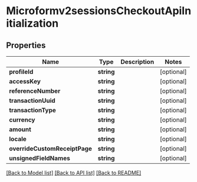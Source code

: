 # Microformv2sessionsCheckoutApiInitialization

## Properties
Name | Type | Description | Notes
------------ | ------------- | ------------- | -------------
**profileId** | **string** |  | [optional] 
**accessKey** | **string** |  | [optional] 
**referenceNumber** | **string** |  | [optional] 
**transactionUuid** | **string** |  | [optional] 
**transactionType** | **string** |  | [optional] 
**currency** | **string** |  | [optional] 
**amount** | **string** |  | [optional] 
**locale** | **string** |  | [optional] 
**overrideCustomReceiptPage** | **string** |  | [optional] 
**unsignedFieldNames** | **string** |  | [optional] 

[[Back to Model list]](../README.md#documentation-for-models) [[Back to API list]](../README.md#documentation-for-api-endpoints) [[Back to README]](../README.md)


